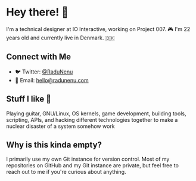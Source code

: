 # Hey there! 👋

I'm a technical designer at IO Interactive, working on Project 007. 🎮 I'm 22 years old and currently live in Denmark. 🇩🇰

## Connect with Me

- 🐦 Twitter: [@RaduNenu](https://twitter.com/RaduNenu)
- 📧 Email: hello@radunenu.com

## Stuff I like 🎸
Playing guitar, GNU/Linux, OS kernels, game development, building tools, scripting, APIs, and hacking different technologies together to make a nuclear disaster of a system somehow work

## Why is this kinda empty?
I primarily use my own Git instance for version control. Most of my repositories on GitHub and my Git instance are private, but feel free to reach out to me if you're curious about anything.
